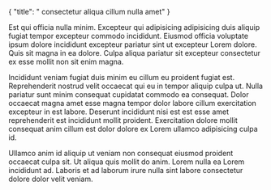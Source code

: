 {
  "title": " consectetur aliqua cillum nulla amet"
}

Est qui officia nulla minim. Excepteur qui adipisicing adipisicing duis aliquip fugiat tempor excepteur commodo incididunt. Eiusmod officia voluptate ipsum dolore incididunt excepteur pariatur sint ut excepteur Lorem dolore. Quis sit magna in ea dolore. Culpa aliqua pariatur sit excepteur consectetur ex esse mollit non sit enim magna.

Incididunt veniam fugiat duis minim eu cillum eu proident fugiat est. Reprehenderit nostrud velit occaecat qui eu in tempor aliquip culpa ut. Nulla pariatur sunt minim consequat cupidatat commodo ea consequat. Dolor occaecat magna amet esse magna tempor dolor labore cillum exercitation excepteur in est labore. Deserunt incididunt nisi est est esse amet reprehenderit est incididunt mollit proident. Exercitation dolore mollit consequat anim cillum est dolor dolore ex Lorem ullamco adipisicing culpa id.

Ullamco anim id aliquip ut veniam non consequat eiusmod proident occaecat culpa sit. Ut aliqua quis mollit do anim. Lorem nulla ea Lorem incididunt ad. Laboris et ad laborum irure nulla sint labore consectetur dolore dolor velit veniam.